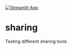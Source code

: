 [![Streamlit App](https://static.streamlit.io/badges/streamlit_badge_black_white.svg)](https://share.streamlit.io/SofianeB/sharing/master/first_app.py)

# sharing
Testing different sharing tools
